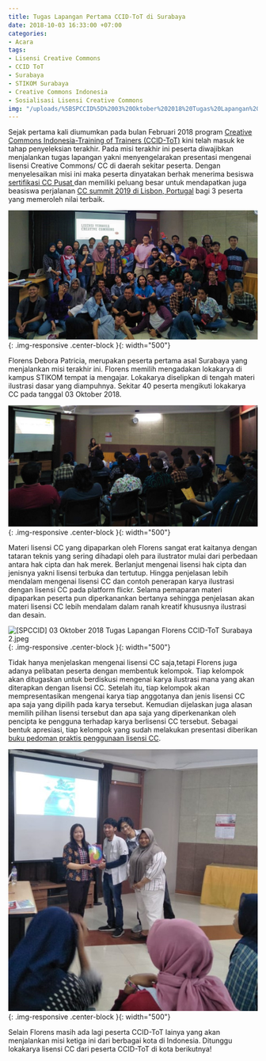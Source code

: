 ```yaml
---
title: Tugas Lapangan Pertama CCID-ToT di Surabaya
date: 2018-10-03 16:33:00 +07:00
categories:
- Acara
tags:
- Lisensi Creative Commons
- CCID ToT
- Surabaya
- STIKOM Surabaya
- Creative Commons Indonesia
- Sosialisasi Lisensi Creative Commons
img: "/uploads/%5BSPCCID%5D%2003%20Oktober%202018%20Tugas%20Lapangan%20Florens%20CCID-ToT%20Surabaya.jpeg"
---
```


Sejak pertama kali diumumkan pada bulan Februari 2018 program [Creative Commons Indonesia-Training of Trainers (CCID-ToT)](http://creativecommons.or.id/sertifikasi-perwakilan-ccid-training-of-trainers-creative-commons-indonesia/tentang-training-of-trainers-creative-commons-indonesia/) kini telah masuk ke tahap penyeleksian terakhir. Pada misi terakhir ini peserta diwajibkan menjalankan tugas lapangan yakni menyengelarakan presentasi mengenai lisensi Creative Commons/ CC di daerah sekitar peserta. Dengan menyelesaikan misi ini maka peserta dinyatakan berhak menerima besiswa [sertifikasi CC Pusat ](http://creativecommons.or.id/2018/02/cc-certificates-saatnya-menjadi-ahli-lisensi-cc-bersertifikat/)dan memiliki peluang besar untuk mendapatkan juga beasiswa perjalanan [CC summit 2019 di Lisbon, Portugal](https://summit.creativecommons.org/) bagi 3 peserta yang memeroleh nilai terbaik.

![Tugas Lapangan Florens CCID-ToT Surabaya.jpeg](/uploads/Tugas%20Lapangan%20Florens%20CCID-ToT%20Surabaya.jpeg){: .img-responsive .center-block }{: width="500"}

Florens Debora Patricia, merupakan peserta pertama asal Surabaya yang menjalankan misi terakhir ini. Florens memilih mengadakan lokakarya di kampus STIKOM tempat ia mengajar. Lokakarya diselipkan di tengah materi ilustrasi dasar yang diampuhnya. Sekitar 40 peserta mengikuti lokakarya CC pada tanggal 03 Oktober 2018.

![\[SPCCID\] 03 Oktober 2018 Tugas Lapangan Florens CCID-ToT Surabaya.jpeg](/uploads/%5BSPCCID%5D%2003%20Oktober%202018%20Tugas%20Lapangan%20Florens%20CCID-ToT%20Surabaya.jpeg){: .img-responsive .center-block }{: width="500"}

Materi lisensi CC yang dipaparkan oleh Florens sangat erat kaitanya dengan tataran teknis yang sering dihadapi oleh para ilustrator  mulai dari perbedaan antara hak cipta dan hak merek. Berlanjut mengenai lisensi hak cipta dan jenisnya yakni lisensi terbuka dan tertutup. Hingga penjelasan lebih mendalam mengenai lisensi CC dan contoh penerapan karya ilustrasi dengan lisensi CC pada platform flickr. Selama pemaparan materi dipaparkan peserta pun diperkanankan bertanya sehingga penjelasan akan materi lisensi CC lebih mendalam dalam ranah kreatif khususnya ilustrasi dan desain.

![\[SPCCID\] 03 Oktober 2018 Tugas Lapangan Florens CCID-ToT Surabaya 2.jpeg](https://manage.siteleaf.com/api/v2/sites/58a15a68c1d6701a51c08017/source/_uploads/%5BSPCCID%5D%2003%20Oktober%202018%20Tugas%20Lapangan%20Florens%20CCID-ToT%20Surabaya%202.jpeg?download){: .img-responsive .center-block }{: width="500"}

Tidak hanya menjelaskan mengenai lisensi CC saja,tetapi Florens juga adanya pelibatan peserta dengan membentuk kelompok. Tiap kelompok akan ditugaskan untuk berdiskusi mengenai karya ilustrasi mana yang akan diterapkan dengan lisensi CC. Setelah itu, tiap kelompok akan mempresentasikan mengenai karya tiap anggotanya dan jenis lisensi CC apa saja yang dipilih pada karya tersebut. Kemudian dijelaskan juga alasan memilih pilihan lisensi tersebut dan apa saja yang diperkenankan oleh pencipta ke pengguna terhadap karya berlisensi CC tersebut. Sebagai bentuk apresiasi, tiap kelompok yang sudah melakukan presentasi diberikan [buku pedoman praktis penggunaan lisensi CC](https://commons.wikimedia.org/wiki/File:Konten_Terbuka_%E2%80%93_Pedoman_Praktis_Penggunaan_Lisensi_Creative_Commons.pdf).

![\[SPCCID\] 03 Oktober 2018 Tugas Lapangan Florens CCID-ToT Surabaya 3.jpeg](/uploads/%5BSPCCID%5D%2003%20Oktober%202018%20Tugas%20Lapangan%20Florens%20CCID-ToT%20Surabaya%203.jpeg){: .img-responsive .center-block }{: width="500"}

Selain Florens masih ada lagi peserta CCID-ToT lainya yang akan menjalankan misi ketiga ini dari berbagai kota di Indonesia. Ditunggu lokakarya lisensi CC dari peserta  CCID-ToT di kota berikutnya!